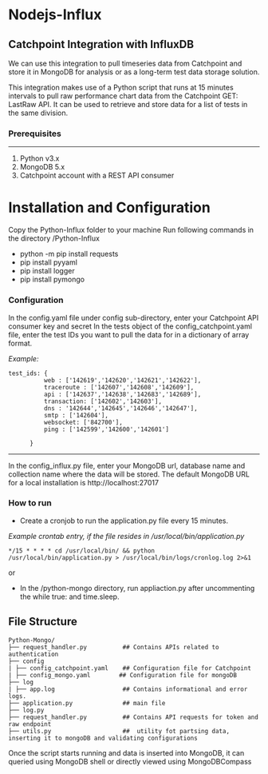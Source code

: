 # Nodejs-Influx
Catchpoint Integration with InfluxDB
---
We can use this integration to pull timeseries data from Catchpoint and store it in MongoDB for analysis or as a long-term test data storage solution.

This integration makes use of a Python script that runs at 15 minutes intervals to pull raw performance chart data from the Catchpoint GET: LastRaw API. It can be used to retrieve and store data for a list of tests in the same division.

### Prerequisites
---
1. Python v3.x
2. MongoDB 5.x
3. Catchpoint account with a REST API consumer

# Installation and Configuration

Copy the Python-Influx folder to your machine
Run following commands in the directory /Python-Influx
   - python -m pip install requests
   - pip install pyyaml
   - pip install logger
   - pip install pymongo
   
   
### Configuration
In the config.yaml file under config sub-directory, enter your Catchpoint API consumer key and secret
In the tests object of the config_catchpoint.yaml file, enter the test IDs you want to pull the data for in a dictionary of array format.

*Example:*

    test_ids: { 
              web : ['142619','142620','142621','142622'],
              traceroute : ['142607','142608','142609'], 
              api : ['142637','142638','142683','142689'],
              transaction: ['142602','142603'],
              dns : '142644','142645','142646','142647'],
              smtp : ['142604'],
              websocket: ['842700'],
              ping : ['142599','142600','142601']
              
          }
---       
In the config_influx.py file, enter your MongoDB url, database name and collection name where the data will be stored. The default MongoDB URL for a local installation is http://localhost:27017


### How to run

 
- Create a cronjob to run the application.py file every 15 minutes.

*Example crontab entry, if the file resides in /usr/local/bin/application.py*

`*/15 * * * * cd /usr/local/bin/ && python /usr/local/bin/application.py > /usr/local/bin/logs/cronlog.log 2>&1`


or 

- In the /python-mongo directory, run appliaction.py after uncommenting the while true: and time.sleep.

## File Structure

    Python-Mongo/
    ├── request_handler.py          ## Contains APIs related to authentication       
    ├── config
    | ├── config_catchpoint.yaml    ## Configuration file for Catchpoint 
    | ├── config_mongo.yaml        ## Configuration file for mongoDB
    ├── log
    | ├── app.log                   ## Contains informational and error logs. 
    ├── application.py              ## main file
    ├── log.py
    ├── request_handler.py          ## Contains API requests for token and raw endpoint 
    ├── utils.py                    ##  utility fot partsing data, inserting it to mongoDB and validating configurations
           

Once the script starts running and data is inserted into MongoDB, it can queried using MongoDB shell or directly viewed using MongoDBCompass
